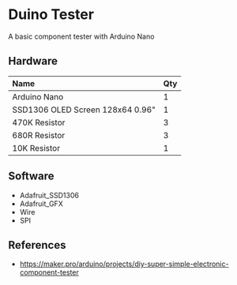 # Duino Tester

A basic component tester with Arduino Nano

## Hardware

| Name                             | Qty  |
| :------------------------------- | :--- |
| Arduino Nano                     | 1    |
| SSD1306 OLED Screen 128x64 0.96" | 1    |
| 470K Resistor                    | 3    |
| 680R Resistor                    | 3    |
| 10K Resistor                     | 1    |

## Software

- Adafruit_SSD1306
- Adafruit_GFX
- Wire
- SPI

## References

- https://maker.pro/arduino/projects/diy-super-simple-electronic-component-tester